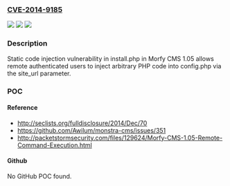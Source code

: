 ### [CVE-2014-9185](https://cve.mitre.org/cgi-bin/cvename.cgi?name=CVE-2014-9185)
![](https://img.shields.io/static/v1?label=Product&message=n%2Fa&color=blue)
![](https://img.shields.io/static/v1?label=Version&message=n%2Fa&color=blue)
![](https://img.shields.io/static/v1?label=Vulnerability&message=n%2Fa&color=brighgreen)

### Description

Static code injection vulnerability in install.php in Morfy CMS 1.05 allows remote authenticated users to inject arbitrary PHP code into config.php via the site_url parameter.

### POC

#### Reference
- http://seclists.org/fulldisclosure/2014/Dec/70
- https://github.com/Awilum/monstra-cms/issues/351
- http://packetstormsecurity.com/files/129624/Morfy-CMS-1.05-Remote-Command-Execution.html

#### Github
No GitHub POC found.

